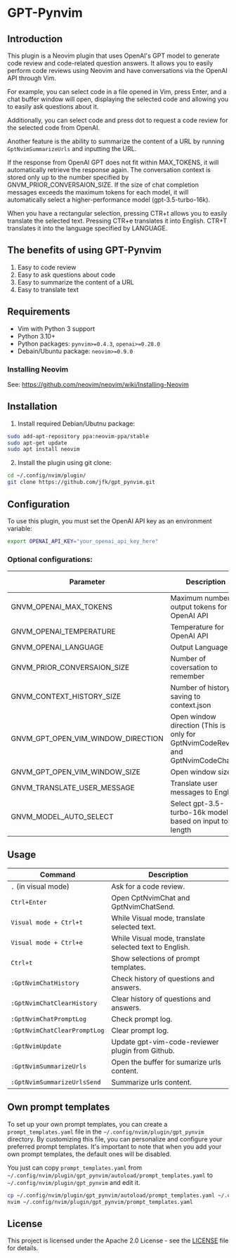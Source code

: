 # GPT-Pynvim

## Introduction

This plugin is a Neovim plugin that uses OpenAI's GPT model to generate code review and code-related question answers. It allows you to easily perform code reviews using Neovim and have conversations via the OpenAI API through Vim.

For example, you can select code in a file opened in Vim, press Enter, and a chat buffer window will open, displaying the selected code and allowing you to easily ask questions about it.

Additionally, you can select code and press dot to request a code review for the selected code from OpenAI.

Another feature is the ability to summarize the content of a URL by running `GptNvimSummarizeUrls` and inputting the URL.

If the response from OpenAI GPT does not fit within MAX_TOKENS, it will automatically retrieve the response again. The conversation context is stored only up to the number specified by GNVM_PRIOR_CONVERSAION_SIZE. If the size of chat completion messages exceeds the maximum tokens for each model, it will automatically select a higher-performance model (gpt-3.5-turbo-16k).

When you have a rectangular selection, pressing CTR+t allows you to easily translate the selected text. Pressing CTR+e translates it into English. CTR+T translates it into the language specified by LANGUAGE.


## The benefits of using GPT-Pynvim

1. Easy to code review
2. Easy to ask questions about code
3. Easy to summarize the content of a URL
4. Easy to translate text


## Requirements

- Vim with Python 3 support
- Python 3.10+
- Python packages: `pynvim>=0.4.3`, `openai>=0.28.0`
- Debain/Ubuntu package: `neovim>=0.9.0`

### Installing Neovim

See: https://github.com/neovim/neovim/wiki/Installing-Neovim


## Installation

1. Install required Debian/Ubutnu package:

```bash
sudo add-apt-repository ppa:neovim-ppa/stable
sudo apt-get update
sudo apt install neovim
```

2. Install the plugin using git clone:

```bash
cd ~/.config/nvim/plugin/
git clone https://github.com/jfk/gpt_pynvim.git
```

## Configuration

To use this plugin, you must set the OpenAI API key as an environment variable:

```bash
export OPENAI_API_KEY="your_openai_api_key_here"
```
### Optional configurations:
  
| Parameter                      | Description                      | Default Value      |
|--------------------------------|----------------------------------|--------------------|
| GNVM_OPENAI_MAX_TOKENS              | Maximum number of output tokens for OpenAI API | 1000        |
| GNVM_OPENAI_TEMPERATURE             | Temperature for OpenAI API       | 0.0                |
| GNVM_OPENAI_LANGUAGE                | Output Language                  | English           |
| GNVM_PRIOR_CONVERSAION_SIZE          | Number of coversation to remember  | 6                  |
| GNVM_CONTEXT_HISTORY_SIZE           | Number of history saving to context.json | 100        |
| GNVM_GPT_OPEN_VIM_WINDOW_DIRECTION  | Open window direction (This is only for GptNvimCodeReview and GptNvimCodeChat) | vnew |
| GNVM_GPT_OPEN_VIM_WINDOW_SIZE       | Open window size                 | None               |
| GNVM_TRANSLATE_USER_MESSAGE         | Translate user messages to English | 1         |
| GNVM_MODEL_AUTO_SELECT         | Select gpt-3.5-turbo-16k model based on input token length  | 1 |


## Usage

| Command                   | Description                                                |
|---------------------------|------------------------------------------------------------|
| `.` (in visual mode)      | Ask for a code review.                                     |
| `Ctrl+Enter`                | Open CptNvimChat and GptNvimChatSend.               |
| `Visual mode + Ctrl+t`   | While Visual mode, translate selected text.               |
| `Visual mode + Ctrl+e`  | While Visual mode, translate selected text to English.   |
| `Ctrl+t`               | Show selections of prompt templates.   |
| `:GptNvimChatHistory`  | Check history of questions and answers.                    |
| `:GptNvimChatClearHistory` | Clear history of questions and answers.                 |
| `:GptNvimChatPromptLog`| Check prompt log.                                          |
| `:GptNvimChatClearPromptLog` | Clear prompt log.                                   |
| `:GptNvimUpdate` | Update gpt-vim-code-reviewer plugin from Github.             |
| `:GptNvimSummarizeUrls` | Open the buffer for sumarize urls content.             |
| `:GptNvimSummarizeUrlsSend` | Summarize urls content. |


## Own prompt templates
To set up your own prompt templates, you can create a `prompt_templates.yaml` file in the `~/.config/nvim/plugin/gpt_pynvim` directory. By customizing this file, you can personalize and configure your preferred prompt templates. It's important to note that when you add your own prompt templates, the default ones will be disabled.

You just can copy `prompt_templates.yaml` from `~/.config/nvim/plugin/gpt_pynvim/autoload/prompt_templates.yaml` to `~/.config/nvim/plugin/gpt_pynvim` and edit it.

```bash
cp ~/.config/nvim/plugin/gpt_pynvim/autoload/prompt_templates.yaml ~/.config/nvim/plugin/gpt_pynvim
nvim ~/.config/nvim/plugin/gpt_pynvim/prompt_templates.yaml
```

## License

This project is licensed under the Apache 2.0 License - see the [LICENSE](LICENSE) file for details.
